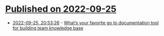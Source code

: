 # [Published on 2022-09-25](index.md)

* [2022-09-25, 20:53:26](https://lobste.rs/s/3faroe/what_s_your_favorite_go_documentation) - [What’s your favorite go to documentation tool for building team knowledge base](https://lobste.rs/s/3faroe/what_s_your_favorite_go_documentation)

